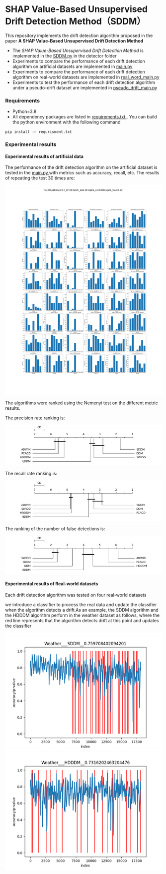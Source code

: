 # SHAP Value-Based Unsupervised Drift Detection Method（SDDM）

This repository implements the drift detection algorithm proposed in the paper **A SHAP Value-Based Unsupervised Drift Detection Method**

- The *SHAP Value-Based Unsupervised Drift Detection Method* is implemented in the [SDDM.py](https://github.com/blindsub/SDDM/blob/master/detector/SDDM.py) in the detector folder
- Experiments to compare the performance of each drift detection algorithm on artificial datasets are implemented in [main.py ](https://github.com/blindsub/SDDM/blob/master/main.py)
- Experiments to compare the performance of each drift detection algorithm on real-world datasets are implemented in [real_word_main.py](https://github.com/blindsub/SDDM/blob/master/real_word_main.py)
- Experiments to test the performance of each drift detection algorithm under a pseudo-drift dataset are implemented in [pseudo_drift_main.py](https://github.com/blindsub/SDDM/blob/master/pseudo_drift_main.py)



### Requirements

- Python=3.8
- All dependency packages are listed in [requirements.txt ](https://github.com/blindsub/SDDM/blob/master/requirements.txt). You can build the python environment with the following command

```shell
pip install -r requrisment.txt
```

### Experimental results

#### Experimental results of artificial data

The performance of the drift detection algorithm on the artificial dataset is tested in the [main.py ](https://github.com/blindsub/SDDM/blob/master/main.py) with metrics such as accuracy, recall, etc. The results of repeating the test 30 times are:

![](https://github.com/blindsub/SDDM/raw/master/result/result_1671607203.0845156.png)

The algorithms were ranked using the Nemenyi test on the different metric results.

The precision rate ranking is:

![](https://github.com/blindsub/SDDM/raw/master/result/nemenyi/1671607208.6429975precision.png)

The recall rate ranking is:

![](https://github.com/blindsub/SDDM/raw/master/result/nemenyi/1671607208.781749recall.png)

The ranking of the number of false detections is:

![](https://github.com/blindsub/SDDM/raw/master/result/nemenyi/1671607209.1928563false_alarms.png)

#### Experimental results of Real-world datasets

Each drift detection algorithm was tested on four real-world datasets

we introduce a classifier to process the real data and update the classifier when the algorithm detects a drift.As an example, the SDDM algorithm and the HDDDM algorithm perform in the weather dataset as follows, where the red line represents that the algorithm detects drift at this point and updates the classifier


<img src="https://github.com/blindsub/SDDM/raw/master/result/real_word/Weather___SDDM__0.759708402094201.png" />
<img src="https://github.com/blindsub/SDDM/raw/master/result/real_word/Weather___HDDDM__0.7316202463204476.png" />


